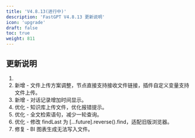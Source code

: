 ```yaml
---
title: 'V4.8.13(进行中)'
description: 'FastGPT V4.8.13 更新说明'
icon: 'upgrade'
draft: false
toc: true
weight: 811
---
```


## 更新说明

1. 
2. 新增 - 文件上传方案调整，节点直接支持接收文件链接，插件自定义变量支持文件上传。
3. 新增 - 对话记录增加时间显示。
4. 优化 - 知识库上传文件，优化报错提示。
5. 优化 - 全文检索语句，减少一轮查询。
6. 优化 - 修改 findLast 为 [...future].reverse().find，适配旧版浏览器。
7. 修复 - BI 图表生成无法写入文件。
